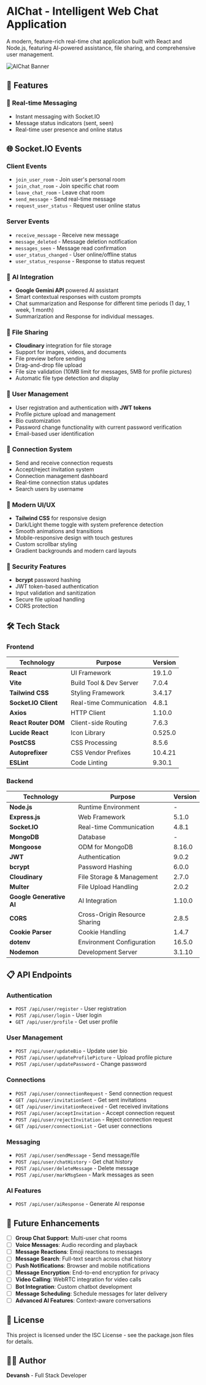 # AIChat - Intelligent Web Chat Application

A modern, feature-rich real-time chat application built with React and Node.js, featuring AI-powered assistance, file sharing, and comprehensive user management.

![AIChat Banner](https://via.placeholder.com/800x200/4ADE80/FFFFFF?text=AIChat+-+Smart+Messaging+Platform)

## 🚀 Features

### 💬 **Real-time Messaging**
- Instant messaging with Socket.IO
- Message status indicators (sent, seen)
- Real-time user presence and online status

## 🌐 Socket.IO Events

### Client Events
- `join_user_room` - Join user's personal room
- `join_chat_room` - Join specific chat room
- `leave_chat_room` - Leave chat room
- `send_message` - Send real-time message
- `request_user_status` - Request user online status

### Server Events
- `receive_message` - Receive new message
- `message_deleted` - Message deletion notification
- `messages_seen` - Message read confirmation
- `user_status_changed` - User online/offline status
- `user_status_response` - Response to status request


### 🤖 **AI Integration**
- **Google Gemini API** powered AI assistant
- Smart contextual responses with custom prompts
- Chat summarization and Response for different time periods (1 day, 1 week, 1 month)
- Summarization and Response for individual messages.



### 📁 **File Sharing**
- **Cloudinary** integration for file storage
- Support for images, videos, and documents
- File preview before sending
- Drag-and-drop file upload
- File size validation (10MB limit for messages, 5MB for profile pictures)
- Automatic file type detection and display

### 👥 **User Management**
- User registration and authentication with **JWT tokens**
- Profile picture upload and management
- Bio customization
- Password change functionality with current password verification
- Email-based user identification

### 🔗 **Connection System**
- Send and receive connection requests
- Accept/reject invitation system
- Connection management dashboard
- Real-time connection status updates
- Search users by username

### 🎨 **Modern UI/UX**
- **Tailwind CSS** for responsive design
- Dark/Light theme toggle with system preference detection
- Smooth animations and transitions
- Mobile-responsive design with touch gestures
- Custom scrollbar styling
- Gradient backgrounds and modern card layouts

### 🔐 **Security Features**
- **bcrypt** password hashing
- JWT token-based authentication
- Input validation and sanitization
- Secure file upload handling
- CORS protection

## 🛠️ Tech Stack

### **Frontend**
| Technology | Purpose | Version |
|------------|---------|---------|
| **React** | UI Framework | 19.1.0 |
| **Vite** | Build Tool & Dev Server | 7.0.4 |
| **Tailwind CSS** | Styling Framework | 3.4.17 |
| **Socket.IO Client** | Real-time Communication | 4.8.1 |
| **Axios** | HTTP Client | 1.10.0 |
| **React Router DOM** | Client-side Routing | 7.6.3 |
| **Lucide React** | Icon Library | 0.525.0 |
| **PostCSS** | CSS Processing | 8.5.6 |
| **Autoprefixer** | CSS Vendor Prefixes | 10.4.21 |
| **ESLint** | Code Linting | 9.30.1 |

### **Backend**
| Technology | Purpose | Version |
|------------|---------|---------|
| **Node.js** | Runtime Environment | - |
| **Express.js** | Web Framework | 5.1.0 |
| **Socket.IO** | Real-time Communication | 4.8.1 |
| **MongoDB** | Database | - |
| **Mongoose** | ODM for MongoDB | 8.16.0 |
| **JWT** | Authentication | 9.0.2 |
| **bcrypt** | Password Hashing | 6.0.0 |
| **Cloudinary** | File Storage & Management | 2.7.0 |
| **Multer** | File Upload Handling | 2.0.2 |
| **Google Generative AI** | AI Integration | 1.10.0 |
| **CORS** | Cross-Origin Resource Sharing | 2.8.5 |
| **Cookie Parser** | Cookie Handling | 1.4.7 |
| **dotenv** | Environment Configuration | 16.5.0 |
| **Nodemon** | Development Server | 3.1.10 |


## 📋 API Endpoints

### Authentication
- `POST /api/user/register` - User registration
- `POST /api/user/login` - User login
- `GET /api/user/profile` - Get user profile

### User Management
- `POST /api/user/updateBio` - Update user bio
- `POST /api/user/updateProfilePicture` - Upload profile picture
- `POST /api/user/updatePassword` - Change password

### Connections
- `POST /api/user/connectionRequest` - Send connection request
- `GET /api/user/invitationSent` - Get sent invitations
- `GET /api/user/invitationReceived` - Get received invitations
- `POST /api/user/acceptInvitation` - Accept connection request
- `POST /api/user/rejectInvitation` - Reject connection request
- `GET /api/user/connectionList` - Get user connections

### Messaging
- `POST /api/user/sendMessage` - Send message/file
- `POST /api/user/chatHistory` - Get chat history
- `POST /api/user/deleteMessage` - Delete message
- `POST /api/user/markMsgSeen` - Mark messages as seen

### AI Features
- `POST /api/user/aiResponse` - Generate AI response



## 🔄 Future Enhancements

- [ ] **Group Chat Support**: Multi-user chat rooms
- [ ] **Voice Messages**: Audio recording and playback
- [ ] **Message Reactions**: Emoji reactions to messages
- [ ] **Message Search**: Full-text search across chat history
- [ ] **Push Notifications**: Browser and mobile notifications
- [ ] **Message Encryption**: End-to-end encryption for privacy
- [ ] **Video Calling**: WebRTC integration for video calls
- [ ] **Bot Integration**: Custom chatbot development
- [ ] **Message Scheduling**: Schedule messages for later delivery
- [ ] **Advanced AI Features**: Context-aware conversations

## 📄 License

This project is licensed under the ISC License - see the package.json files for details.

## 👨‍💻 Author

**Devansh** - Full Stack Developer
